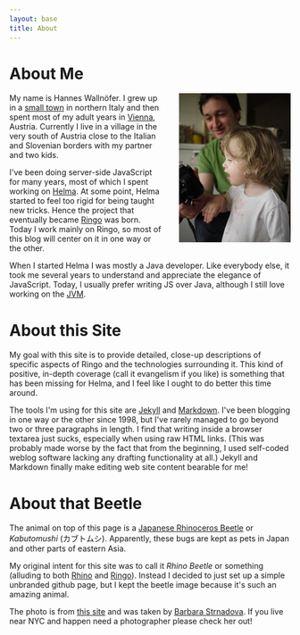 ```yaml
---
layout: base
title: About
---
```


# About Me

<img src="/images/hv.jpg" style="float: right; margin-left: 2em;">

My name is Hannes Wallnöfer. I grew up in a [small town][meran] in northern
Italy and then spent most of my adult years in [Vienna], Austria. Currently I
live in a village in the very south of Austria close to the Italian and
Slovenian borders with my partner and two kids.

[meran]: http://en.wikipedia.org/wiki/Meran
[vienna]: http://en.wikipedia.org/wiki/Vienna

I've been doing server-side JavaScript for many years, most of which I spent
working on [Helma]. At some point, Helma started to feel too rigid for being
taught new tricks. Hence the project that eventually became [Ringo] was born.
Today I work mainly on Ringo, so most of this blog will center on it in one way
or the other.

[helma]: http://helma.org/
[ringo]: http://ringojs.org/wiki/

When I started Helma I was mostly a Java developer. Like everybody else, it took
me several years to understand and appreciate the elegance of JavaScript. Today,
I usually prefer writing JS over Java, although I still love working on the
[JVM]. 

[jvm]: http://en.wikipedia.org/wiki/Java_Virtual_Machine

# About this Site

My goal with this site is to provide detailed, close-up descriptions of specific
aspects of Ringo and the technologies surrounding it. This kind of positive,
in-depth coverage (call it evangelism if you like) is something that has been
missing for Helma, and I feel like I ought to do better this time around. 

The tools I'm using for this site are [Jekyll] and [Markdown]. I've been
blogging in one way or the other since 1998, but I've rarely managed to go
beyond two or three paragraphs in length. I find that writing inside a browser
textarea just sucks, especially when using raw HTML links. (This was probably
made worse by the fact that from the beginning, I used self-coded weblog
software lacking any drafting functionality at all.) Jekyll and Markdown finally
make editing web site content bearable for me!

[jekyll]: http://github.com/mojombo/jekyll
[markdown]: http://daringfireball.net/projects/markdown/

# About that Beetle

The animal on top of this page is a [Japanese Rhinoceros Beetle][rhino beetle]
or _Kabutomushi_ (カブトムシ). Apparently, these bugs are kept as pets in Japan and
other parts of eastern Asia. 

My original intent for this site was to call it _Rhino Beetle_ or something
(alluding to both [Rhino] and [Ringo]). Instead I decided to just set up a
simple unbranded github page, but I kept the beetle image because it's such an
amazing animal. 

The photo is from [this site](http://godofinsects.com/museum/display.php?sid=182) 
and was taken by [Barbara Strnadova](http://dova-imagery.com). If you live near 
NYC and happen need a photographer please check her out!

[rhino]: http://www.mozilla.org/rhino/
[rhino beetle]: http://en.wikipedia.org/wiki/Japanese_rhinoceros_beetle

